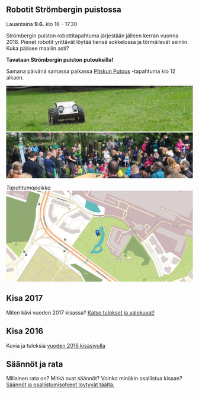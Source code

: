 ## Robotit Strömbergin puistossa

Lauantaina **9.6.** klo 16 - 17.30

Strömbergin puiston robottitapahtuma järjestään jälleen kerran vuonna 2018. Pienet robotit yrittävät löytää tiensä sokkelossa ja törmäilevät seiniin. Kuka pääsee maaliin asti?

**Tavataan Strömbergin puiston putouksilla!**

Samana päivänä samassa paikassa [Pitskun Putous](http://kaupunginosat.net/pitajanmaki/kotikaupunkipolut/1-mtjoki-mainmenu-893/7-pitjnmki/2561-pitskun-putous-lauantaina-9-kesakuuta-12-15-strombergin-puistossa) -tapahtuma klo 12 alkaen.

![](media/photos/2016_001.jpg?raw=true "Peltihirmu")
![](media/photos/2016_002.jpg?raw=true "Kisa 2016")

*Tapahtumapaikka*
![](media/images/kartta_puistoon.jpg?raw=true "Puistossa putouksien luona")


## Kisa 2017

Miten kävi vuoden 2017 kisassa? [Katso tulokset ja valokuvat!](2017.html)

## Kisa 2016

Kuvia ja tuloksia [vuoden 2016 kisasivulla](2016.html)

## Säännöt ja rata

Millainen rata on? Mitkä ovat säännöt? Voinko minäkin osallistua kisaan? [Säännöt ja osallistumisohjeet löytyvät täältä.](kisan_saannot.html)
